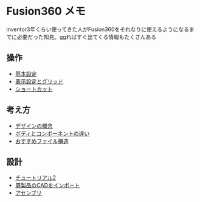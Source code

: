 # Fusion360 メモ
inventor3年くらい使ってきた人がFusion360をそれなりに使えるようになるまでに必要だった知見。ggればすぐ出てくる情報もたくさんある

## 操作
- [基本設定](基本設定.md)
- [表示設定とグリッド](表示設定とグリッド.md)
- [ショートカット](ショートカット.md)

## 考え方
- [デザインの概念](デザインの概念.md)
- [ボディとコンポーネントの違い](ボディとコンポーネントの違い.md)
- [おすすめファイル構造](おすすめのファイル構造.md)

## 設計
- [チュートリアル2](チュートリアル.md)
- [既製品のCADをインポート](既製品のCADをインポート.md)
- [アセンブリ]()